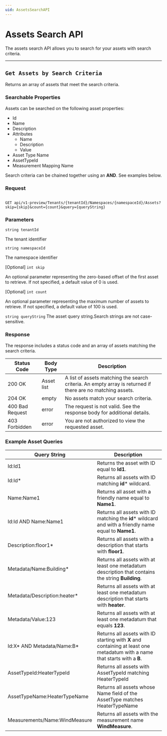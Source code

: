 ```yaml
---
uid: AssetsSearchAPI
---
```


# Assets Search API
The assets search API allows you to search for your assets with search criteria.

***
## `Get Assets by Search Criteria` 
Returns an array of assets that meet the search criteria.

### Searchable Properties
Assets can be searched on the following asset properties:

- Id
- Name
- Description
- Attributes
  - Name
  - Description
  - Value
- Asset Type Name
- AssetTypeId
- Measurement Mapping Name

Search criteria can be chained together using an **AND**. See examples below. 


### Request 
```text 

GET api/v1-preview/Tenants/{tenantId}/Namespaces/{namespaceId}/Assets?skip={skip}&count={count}&query={queryString} 

```

### Parameters  
`string tenantId` 

The tenant identifier

`string namespaceId` 

The namespace identifier

[Optional] `int skip` 

An optional parameter representing the zero-based offset of the first asset to retrieve. If not specified, a default value of 0 is used.

[Optional] `int count` 

An optional parameter representing the maximum number of assets to retrieve. If not specified, a default value of 100 is used.

`string queryString`
The asset query string.Search strings are not case-sensitive.

### Response 
The response includes a status code and an array of assets matching the search criteria.

| Status Code | Body Type | Description |
|--|--|--|
| 200 OK | Asset list | A list of assets matching the search criteria. An empty array is returned if there are no matching assets. |
| 204 OK | empty | No assets match your search criteria. |
| 400 Bad Request | error | The request is not valid. See the response body for additional details. |
| 403 Forbidden | error | You are not authorized to view the requested asset. |

### Example Asset Queries

| Query String                   | Description                                                  |
| ------------------------------ | ------------------------------------------------------------ |
| Id:Id1                         | Returns the asset with ID equal to **Id1**.                  |
| Id:Id*                         | Returns all assets with ID matching **id*** wildcard. |
| Name:Name1                     | Returns all asset with a friendly name equal to **Name1**. |
| Id:Id AND Name:Name1           | Returns all assets with ID matching the **id*** wildcard and with a friendly name equal to **Name1**. |
| Description:floor1*            | Returns all assets with a description that starts with **floor1**. |
| Metadata/Name:Building*      | Returns all assets with at least one metadatum description that contains the string **Building**. |
| Metadata/Description:heater* | Returns all assets with at least one metadatum description that starts with **heater**. |
| Metadata/Value:123           | Returns all assets with at least one metadatum that equals **123**. |
| Id:X* AND Metadata/Name:B*   | Returns all assets with ID starting with **X** and containing at least one metadatum with a name that starts with a **B**. |
| AssetTypeId:HeaterTypeId | Returns all assets with AssetTypeId matching HeaterTypeId |
| AssetTypeName:HeaterTypeName | Returns all assets whose Name field of the AssetType matches HeaterTypeName |
| Measurements/Name:WindMeasure | Returns all assets with the measurement name **WindMeasure**. |


